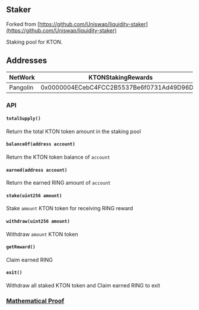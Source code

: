 ## Staker

Forked from 
[https://github.com/Uniswap/liquidity-staker](https://github.com/Uniswap/liquidity-staker)

Staking pool for KTON. 

## Addresses
|  NetWork  |       KTONStakingRewards                   |           RewardsDistribution              | 
|-----------|--------------------------------------------|--------------------------------------------|
|  Pangolin | 0x0000004ECebC4FCC2B5537Be6f0731Ad49D96D9c | 0x00000049A769D69Fc5E7eB2B45e02Bc1551f741C |

### API

#### `totalSupply()` 
Return the total KTON token amount in the staking pool

#### `balanceOf(address account)`
Return the KTON token balance of `account`

#### `earned(address account)`
Return the earned RING amount of `account`

#### `stake(uint256 amount)`
Stake `amount` KTON token for receiving RING reward

#### `withdraw(uint256 amount)`
Withdraw `amount` KTON token

#### `getReward()`
Claim earned RING

#### `exit()`
Withdraw all staked KTON token and Claim earned RING to exit

### [Mathematical Proof](./doc/staker.pdf)
